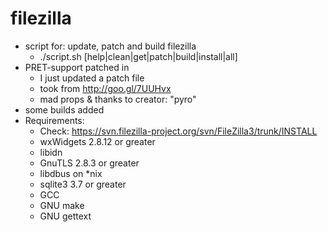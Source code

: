 filezilla
=========
* script for: update, patch and build filezilla
	* ./script.sh [help|clean|get|patch|build|install|all]
* PRET-support patched in
	* I just updated a patch file
	* took from http://goo.gl/7UUHvx
	* mad props & thanks to creator: "pyro"
* some builds added
* Requirements:
	* Check: https://svn.filezilla-project.org/svn/FileZilla3/trunk/INSTALL
	* wxWidgets 2.8.12 or greater
	* libidn
	* GnuTLS 2.8.3 or greater
	* libdbus on *nix
	* sqlite3 3.7 or greater
	* GCC
	* GNU make
	* GNU gettext
